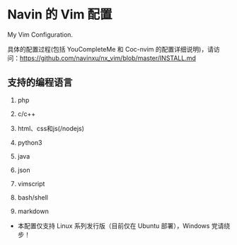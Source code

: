 # Navin 的 Vim 配置

My Vim Configuration.

具体的配置过程(包括 YouCompleteMe 和 Coc-nvim 的配置详细说明)，请访问：https://github.com/navinxu/nx_vim/blob/master/INSTALL.md

## 支持的编程语言

1. php

1. c/c++

1. html、css和js(/nodejs)

1. python3

1. java

1. json

1. vimscript

1. bash/shell

1. markdown

* 本配置仅支持 Linux 系列发行版（目前仅在 Ubuntu 部署），Windows 党请绕步！
